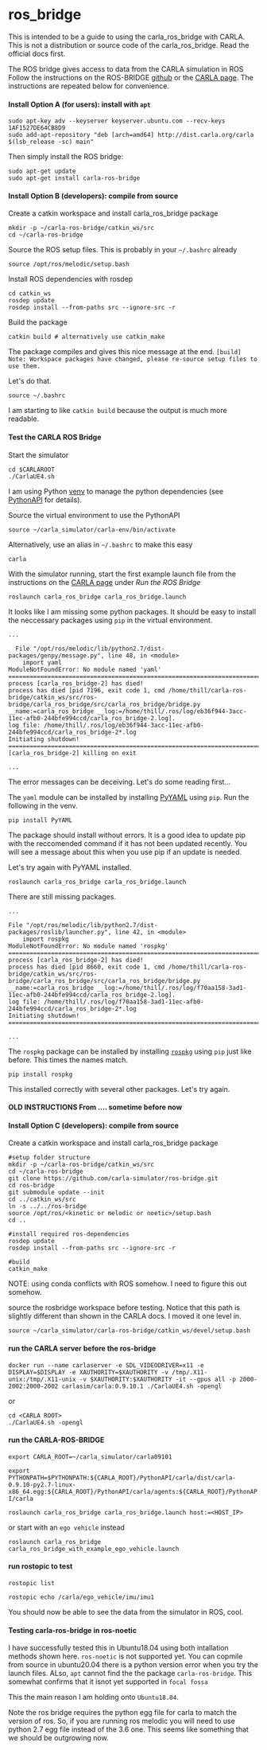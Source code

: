 # ros_bridge
This is intended to be a guide to using the carla_ros_bridge with CARLA. This is not a distribution or source code of the carla_ros_bridge. Read the official docs first.

The ROS bridge gives access to data from the CARLA simulation in ROS
Follow the instructions on the ROS-BRIDGE [github](https://github.com/carla-simulator/ros-bridge) or the [CARLA page](https://carla.readthedocs.io/projects/ros-bridge/en/latest/ros_installation_ros1/). The instructions are repeated below for convenience. 

#### Install Option A (for users): install with `apt`
```
sudo apt-key adv --keyserver keyserver.ubuntu.com --recv-keys 1AF1527DE64CB8D9
sudo add-apt-repository "deb [arch=amd64] http://dist.carla.org/carla $(lsb_release -sc) main"
```
Then simply install the ROS bridge:
```
sudo apt-get update
sudo apt-get install carla-ros-bridge
```

#### Install Option B (developers): compile from source
Create a catkin workspace and install carla_ros_bridge package
```
mkdir -p ~/carla-ros-bridge/catkin_ws/src
cd ~/carla-ros-bridge
```
Source the ROS setup files. This is probably in your `~/.bashrc` already
```
source /opt/ros/melodic/setup.bash
```

Install ROS dependencies with rosdep
```
cd catkin_ws
rosdep update
rosdep install --from-paths src --ignore-src -r
```

Build the package
```
catkin build # alternatively use catkin_make
```

The package compiles and gives this nice message at the end. 
`[build] Note: Workspace packages have changed, please re-source setup files to use them.`

Let's do that. 
```
source ~/.bashrc
```
I am starting to like `catkin build` because the output is much more readable.

#### Test the CARLA ROS Bridge

Start the simulator

```
cd $CARLAROOT
./CarlaUE4.sh
```

I am using Python [venv](https://docs.python.org/3/tutorial/venv.html) to manage the python dependencies (see [PythonAPI](https://github.com/thillRobot/carla_simulator/blob/master/docs/PythonAPI.md) for details). 

Source the virtual environment to use the PythonAPI
```
source ~/carla_simulator/carla-env/bin/activate
```

Alternatively, use an alias in `~/.bashrc` to make this easy
```
carla
```
With the simulator running, start the first example launch file from the instructions on the [CARLA page](https://carla.readthedocs.io/projects/ros-bridge/en/latest/ros_installation_ros1/) under _Run the ROS Bridge_

```
roslaunch carla_ros_bridge carla_ros_bridge.launch
```


It looks like I am missing some python packages. It should be easy to install the neccessary packages using `pip` in the virtual environment. 

```
...

  File "/opt/ros/melodic/lib/python2.7/dist-packages/genpy/message.py", line 48, in <module>
    import yaml
ModuleNotFoundError: No module named 'yaml'
================================================================================REQUIRED process [carla_ros_bridge-2] has died!
process has died [pid 7196, exit code 1, cmd /home/thill/carla-ros-bridge/catkin_ws/src/ros-bridge/carla_ros_bridge/src/carla_ros_bridge/bridge.py __name:=carla_ros_bridge __log:=/home/thill/.ros/log/eb36f944-3acc-11ec-afb0-244bfe994ccd/carla_ros_bridge-2.log].
log file: /home/thill/.ros/log/eb36f944-3acc-11ec-afb0-244bfe994ccd/carla_ros_bridge-2*.log
Initiating shutdown!
================================================================================
[carla_ros_bridge-2] killing on exit

...
```

The error messages can be deceiving. Let's do some reading first...

The `yaml` module can be installed by installing [PyYAML](https://pypi.org/project/PyYAML/) using `pip`. Run the following in the venv.
```
pip install PyYAML
```
The package should install without errors. It is a good idea to update pip with the reccomended command if it has not been updated recently. You will see a message about this when you use pip if an update is needed.

Let's try again with PyYAML installed.

```
roslaunch carla_ros_bridge carla_ros_bridge.launch
```

There are still missing packages. 

```
...

File "/opt/ros/melodic/lib/python2.7/dist-packages/roslib/launcher.py", line 42, in <module>
    import rospkg
ModuleNotFoundError: No module named 'rospkg'
================================================================================REQUIRED process [carla_ros_bridge-2] has died!
process has died [pid 8660, exit code 1, cmd /home/thill/carla-ros-bridge/catkin_ws/src/ros-bridge/carla_ros_bridge/src/carla_ros_bridge/bridge.py __name:=carla_ros_bridge __log:=/home/thill/.ros/log/f70aa158-3ad1-11ec-afb0-244bfe994ccd/carla_ros_bridge-2.log].
log file: /home/thill/.ros/log/f70aa158-3ad1-11ec-afb0-244bfe994ccd/carla_ros_bridge-2*.log
Initiating shutdown!
================================================================================

...
```

The `rospkg` package can be installed by installing [`rospkg`](https://pypi.org/project/rospkg/) using `pip` just like before. This times the names match.
```
pip install rospkg
```
This installed correctly with several other packages. Let's try again.




#### OLD INSTRUCTIONS From .... sometime before now 
#### Install Option C (developers): compile from source
Create a catkin workspace and install carla_ros_bridge package
```
#setup folder structure
mkdir -p ~/carla-ros-bridge/catkin_ws/src
cd ~/carla-ros-bridge
git clone https://github.com/carla-simulator/ros-bridge.git
cd ros-bridge
git submodule update --init
cd ../catkin_ws/src
ln -s ../../ros-bridge
source /opt/ros/<kinetic or melodic or noetic>/setup.bash
cd ..

#install required ros-dependencies
rosdep update
rosdep install --from-paths src --ignore-src -r

#build
catkin_make
```
NOTE: using conda conflicts with ROS somehow. I need to figure this out somehow.

source the rosbridge workspace before testing. Notice that this path is slightly different than shown in the CARLA docs. I moved it one level in.
```
source ~/carla_simulator/carla-ros-bridge/catkin_ws/devel/setup.bash
```

#### run the CARLA server before the ros-bridge

```
docker run --name carlaserver -e SDL_VIDEODRIVER=x11 -e DISPLAY=$DISPLAY -e XAUTHORITY=$XAUTHORITY -v /tmp/.X11-unix:/tmp/.X11-unix -v $XAUTHORITY:$XAUTHORITY -it --gpus all -p 2000-2002:2000-2002 carlasim/carla:0.9.10.1 ./CarlaUE4.sh -opengl
```

or

```
cd <CARLA ROOT>
./CarlaUE4.sh -opengl
```

#### run the CARLA-ROS-BRIDGE

`export CARLA_ROOT=~/carla_simulator/carla09101`

`export PYTHONPATH=$PYTHONPATH:${CARLA_ROOT}/PythonAPI/carla/dist/carla-0.9.10-py2.7-linux-x86_64.egg:${CARLA_ROOT}/PythonAPI/carla/agents:${CARLA_ROOT}/PythonAPI/carla`

`roslaunch carla_ros_bridge carla_ros_bridge.launch host:=<HOST_IP>`

 or start with an `ego vehicle` instead

`roslaunch carla_ros_bridge carla_ros_bridge_with_example_ego_vehicle.launch`

#### run rostopic to test

`rostopic list`

`rostopic echo /carla/ego_vehicle/imu/imu1`

You should now be able to see the data from the simulator in ROS, cool.

#### Testing carla-ros-bridge in ros-noetic
I have successfully tested this in Ubuntu18.04 using both intallation methods shown here. `ros-noetic` is not supported yet. You can copmile from source in ubuntu20.04 there is a python version error when you try the launch files. ALso, `apt` cannot find the the package `carla-ros-bridge`. This somewhat confirms that it isnot yet supported in `focal fossa`

This the main reason I am holding onto `Ubuntu18.04`.


Note the ros bridge requires the python egg file for carla to match the version of ros. So, if you are running ros melodic you will need to use python 2.7 egg file instead of the 3.6 one. This seems like something that we should be outgrowing now. 
